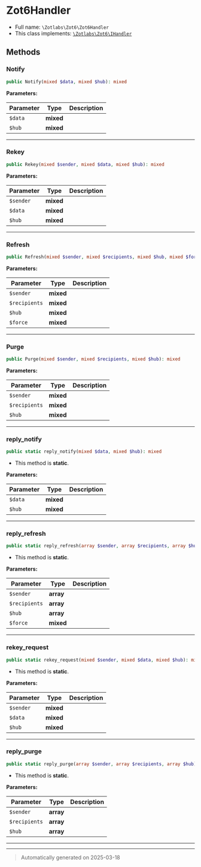 
# Zot6Handler





* Full name: `\Zotlabs\Zot6\Zot6Handler`
* This class implements:
[`\Zotlabs\Zot6\IHandler`](./IHandler.md)




## Methods


### Notify



```php
public Notify(mixed $data, mixed $hub): mixed
```








**Parameters:**

| Parameter | Type | Description |
|-----------|------|-------------|
| `$data` | **mixed** |  |
| `$hub` | **mixed** |  |





***

### Rekey



```php
public Rekey(mixed $sender, mixed $data, mixed $hub): mixed
```








**Parameters:**

| Parameter | Type | Description |
|-----------|------|-------------|
| `$sender` | **mixed** |  |
| `$data` | **mixed** |  |
| `$hub` | **mixed** |  |





***

### Refresh



```php
public Refresh(mixed $sender, mixed $recipients, mixed $hub, mixed $force): mixed
```








**Parameters:**

| Parameter | Type | Description |
|-----------|------|-------------|
| `$sender` | **mixed** |  |
| `$recipients` | **mixed** |  |
| `$hub` | **mixed** |  |
| `$force` | **mixed** |  |





***

### Purge



```php
public Purge(mixed $sender, mixed $recipients, mixed $hub): mixed
```








**Parameters:**

| Parameter | Type | Description |
|-----------|------|-------------|
| `$sender` | **mixed** |  |
| `$recipients` | **mixed** |  |
| `$hub` | **mixed** |  |





***

### reply_notify



```php
public static reply_notify(mixed $data, mixed $hub): mixed
```



* This method is **static**.




**Parameters:**

| Parameter | Type | Description |
|-----------|------|-------------|
| `$data` | **mixed** |  |
| `$hub` | **mixed** |  |





***

### reply_refresh



```php
public static reply_refresh(array $sender, array $recipients, array $hub, mixed $force): array
```



* This method is **static**.




**Parameters:**

| Parameter | Type | Description |
|-----------|------|-------------|
| `$sender` | **array** |  |
| `$recipients` | **array** |  |
| `$hub` | **array** |  |
| `$force` | **mixed** |  |





***

### rekey_request



```php
public static rekey_request(mixed $sender, mixed $data, mixed $hub): mixed
```



* This method is **static**.




**Parameters:**

| Parameter | Type | Description |
|-----------|------|-------------|
| `$sender` | **mixed** |  |
| `$data` | **mixed** |  |
| `$hub` | **mixed** |  |





***

### reply_purge



```php
public static reply_purge(array $sender, array $recipients, array $hub): array
```



* This method is **static**.




**Parameters:**

| Parameter | Type | Description |
|-----------|------|-------------|
| `$sender` | **array** |  |
| `$recipients` | **array** |  |
| `$hub` | **array** |  |





***


***
> Automatically generated on 2025-03-18
